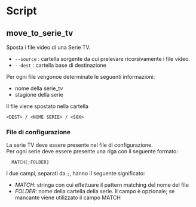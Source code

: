# Script

## move_to_serie_tv
Sposta i file video di una Serie TV.  

* `--source` : cartella sorgente da cui prelevare ricorsivamente i file video.
* `--dest` : cartella base di destinazione

Per ogni file vengonoe determinate le seguenti informazioni:
* nome della serie_tv
* stagione della serie

Il file viene spostato nella cartella

    <DEST> / <NOME SERIE> / <S0X>


### File di configurazione

La serie TV deve essere presente nel file di configurazione.  
Per ogni serie deve essere presente una riga con il seguente formato:

      MATCH[;FOLDER]
I due campi, separati da `;`, hanno il seguente significato:
* *MATCH*: stringa con cui effettuare il pattern matching del nome del file
* *FOLDER*: nome della cartella della serie. Il campo è opzionale; se mancante viene utilizzato il campo MATCH
